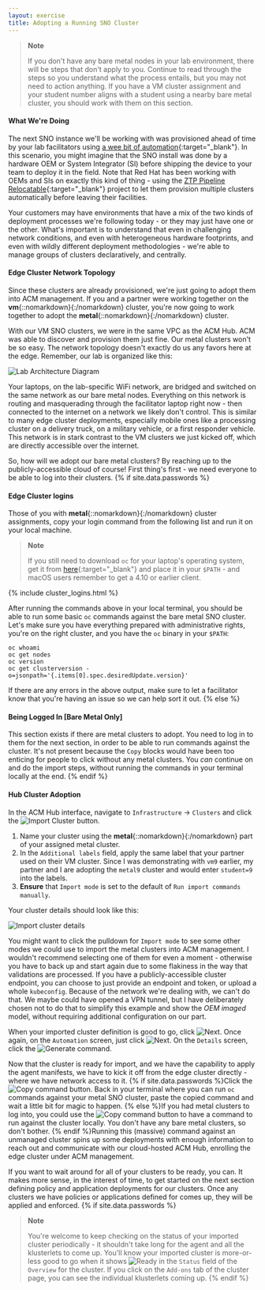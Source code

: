 ```yaml
---
layout: exercise
title: Adopting a Running SNO Cluster
---
```


> **Note**
>
> If you don't have any bare metal nodes in your lab environment, there will be steps that don't apply to you. Continue to read through the steps so you understand what the process entails, but you may not need to action anything. If you have a VM cluster assignment and your student number aligns with a student using a nearby bare metal cluster, you should work with them on this section.

#### What We're Doing

The next SNO instance we'll be working with was provisioned ahead of time by your lab facilitators using [a wee bit of automation](https://github.com/redhat-na-ssa/rhte-edge-lab-sno/blob/main/90-facilitator-laptop/build-isos.sh){:target="_blank"}. In this scenario, you might imagine that the SNO install was done by a hardware OEM or System Integrator (SI) before shipping the device to your team to deploy it in the field. Note that Red Hat has been working with OEMs and SIs on exactly this kind of thing - using the [ZTP Pipeline Relocatable](https://github.com/rh-ecosystem-edge/ztp-pipeline-relocatable){:target="_blank"} project to let them provision multiple clusters automatically before leaving their facilities.

Your customers may have environments that have a mix of the two kinds of deployment processes we're following today - or they may just have one or the other. What's important is to understand that even in challenging network conditions, and even with heterogeneous hardware footprints, and even with wildly different deployment methodologies - we're able to manage groups of clusters declaratively, and centrally.

#### Edge Cluster Network Topology

Since these clusters are already provisioned, we're just going to adopt them into ACM management. If you and a partner were working together on the **vm**{::nomarkdown}<span class="studentId"></span>{:/nomarkdown} cluster, you're now going to work together to adopt the **metal**{::nomarkdown}<span class="studentId"></span>{:/nomarkdown} cluster.

With our VM SNO clusters, we were in the same VPC as the ACM Hub. ACM was able to discover and provision them just fine. Our metal clusters won't be so easy. The network topology doesn't exactly do us any favors here at the edge. Remember, our lab is organized like this:

![Lab Architecture Diagram](/assets/images/lab-diagram.png?style=border&style=centered "Lab Architecture Diagram")

Your laptops, on the lab-specific WiFi network, are bridged and switched on the same network as our bare metal nodes. Everything on this network is routing and masquerading through the facilitator laptop right now - then connected to the internet on a network we likely don't control. This is similar to many edge cluster deployments, especially mobile ones like a processing cluster on a delivery truck, on a military vehicle, or a first responder vehicle. This network is in stark contrast to the VM clusters we just kicked off, which are directly accessible over the internet.

So, how will we adopt our bare metal clusters? By reaching up to the publicly-accessible cloud of course! First thing's first - we need everyone to be able to log into their clusters.
{% if site.data.passwords %}

#### Edge Cluster logins

Those of you with **metal**{::nomarkdown}<span class="studentId"></span>{:/nomarkdown} cluster assignments, copy your login command from the following list and run it on your local machine.

> **Note**
>
> If you still need to download `oc` for your laptop's operating system, get it from [here](https://mirror.openshift.com/pub/openshift-v4/clients/ocp/stable/){:target="_blank"} and place it in your `$PATH` - and macOS users remember to get a 4.10 or earlier client.

{% include cluster_logins.html %}

After running the commands above in your local terminal, you should be able to run some basic `oc` commands against the bare metal SNO cluster. Let's make sure you have everything prepared with administrative rights, you're on the right cluster, and you have the `oc` binary in your `$PATH`:

```shell
oc whoami
oc get nodes
oc version
oc get clusterversion -o=jsonpath='{.items[0].spec.desiredUpdate.version}'
```

If there are any errors in the above output, make sure to let a facilitator know that you're having an issue so we can help sort it out.
{% else %}

#### Being Logged In [Bare Metal Only]

This section exists if there are metal clusters to adopt. You need to log in to them for the next section, in order to be able to run commands against the cluster. It's not present because the `Copy` blocks would have been too enticing for people to click without any metal clusters. You _can_ continue on and do the import steps, without running the commands in your terminal locally at the end.
{% endif %}

#### Hub Cluster Adoption

In the ACM Hub interface, navigate to `Infrastructure` -> `Clusters` and click the ![Import Cluster](/assets/images/acm-import-cluster.png?style=small "Import Cluster") button.

1. Name your cluster using the **metal**{::nomarkdown}<span class="studentId"></span>{:/nomarkdown} part of your assigned metal cluster.
2. In the `Additional labels` field, apply the same label that your partner used on their VM cluster. Since I was demonstrating with `vm9` earlier, my partner and I are adopting the `metal9` cluster and would enter `student=9` into the labels.
3. **Ensure** that `Import mode` is set to the default of `Run import commands manually`.

Your cluster details should look like this:

![Import cluster details](/assets/images/acm-import-cluster-details.png?style=centered&style=border "Import cluster details")

You might want to click the pulldown for `Import mode` to see some other modes we could use to import the metal clusters into ACM management.
I wouldn't recommend selecting one of them for even a moment - otherwise you have to back up and start again due to some flakiness in the way that validations are processed.
If you have a publicly-accessible cluster endpoint, you can choose to just provide an endpoint and token, or upload a whole `kubeconfig`. Because of the network we're dealing with, we can't do that. We maybe could have opened a VPN tunnel, but I have deliberately chosen not to do that to simplify this example and show the *OEM imaged* model, without requiring additional configuration on our part.

When your imported cluster definition is good to go, click ![Next](/assets/images/acm-next.png?style=small "Next"). Once again, on the `Automation` screen, just click ![Next](/assets/images/acm-next.png?style=small "Next"). On the `Details` screen, click the ![Generate command](/assets/images/acm-generate-command.png?style=small "Generate command").

Now that the cluster is ready for import, and we have the capability to apply the agent manifests, we have to kick it off from the edge cluster directly - where we have network access to it. {% if site.data.passwords %}Click the ![Copy command](/assets/images/acm-copy-command.png?style=small "Copy command") button. Back in your terminal where you can run `oc` commands against your metal SNO cluster, paste the copied command and wait a little bit for magic to happen. {% else %}If you had metal clusters to log into, you could use the ![Copy command](/assets/images/acm-copy-command.png?style=small "Copy command") button to have a command to run against the cluster locally. You don't have any bare metal clusters, so don't bother. {% endif %}Running this (massive) command against an unmanaged cluster spins up some deployments with enough information to reach out and communicate with our cloud-hosted ACM Hub, enrolling the edge cluster under ACM management.

If you want to wait around for all of your clusters to be ready, you can. It makes more sense, in the interest of time, to get started on the next section defining policy and application deployments for our clusters. Once any clusters we have policies or applications defined for comes up, they will be applied and enforced.
{% if site.data.passwords %}
> **Note**
>
> You're welcome to keep checking on the status of your imported cluster periodically - it shouldn't take long for the agent and all the klusterlets to come up. You'll know your imported cluster is more-or-less good to go when it shows ![Ready](/assets/images/acm-ready.png?style=small "Ready") in the `Status` field of the `Overview` for the cluster. If you click on the `Add-ons` tab of the cluster page, you can see the individual klusterlets coming up.
{% endif %}
